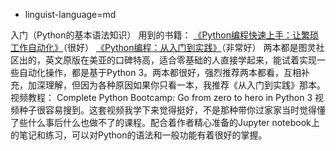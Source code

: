 * linguist-language=md

入门（Python的基本语法知识）
用到的书籍：
[《Python编程快速上手：让繁琐工作自动化》](https://book.douban.com/subject/26836700/)（很好）
[《Python编程：从入门到实践》](https://book.douban.com/subject/26829016/)（非常好）
两本都是图灵社区出的，英文原版在美亚的口碑特高，适合零基础的人直接学起来，能试着实现一些自动化操作，都是基于Python 3。两本都很好，强烈推荐两本都看，互相补充，加深理解，但因为各种原因如果你只看一本，我推荐《从入门到实践》那本。
视频教程：
Complete Python Bootcamp: Go from zero to hero in Python 3 视频种子很容易搜到。这套视频我学下来觉得挺好，不是那种带你过家家当时觉得懂了些什么事后什么也做不了的课程。配合着作者精心准备的Jupyter notebook上的笔记和练习，可以对Python的语法和一般功能有着很好的掌握。
